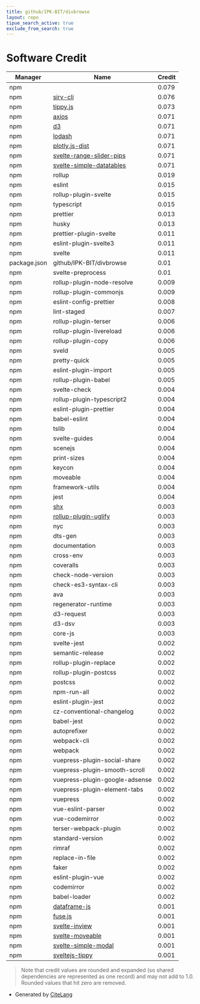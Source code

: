 ```yaml
---
title: github/IPK-BIT/divbrowse
layout: repo
tipue_search_active: true
exclude_from_search: true
---
```

# Software Credit

|Manager|Name|Credit|
|-------|----|------|
|npm||0.079|
|npm|[sirv-cli](https://github.com/lukeed/sirv#readme)|0.076|
|npm|[tippy.js](https://atomiks.github.io/tippyjs/)|0.073|
|npm|[axios](https://axios-http.com)|0.071|
|npm|[d3](https://d3js.org)|0.071|
|npm|[lodash](https://lodash.com/)|0.071|
|npm|[plotly.js-dist](https://github.com/plotly/plotly.js#readme)|0.071|
|npm|[svelte-range-slider-pips](https://simeydotme.github.io/svelte-range-slider-pips/)|0.071|
|npm|[svelte-simple-datatables](https://vincjo.fr/svelte-simple-datatables)|0.071|
|npm|rollup|0.019|
|npm|eslint|0.015|
|npm|rollup-plugin-svelte|0.015|
|npm|typescript|0.015|
|npm|prettier|0.013|
|npm|husky|0.013|
|npm|prettier-plugin-svelte|0.011|
|npm|eslint-plugin-svelte3|0.011|
|npm|svelte|0.011|
|package.json|github/IPK-BIT/divbrowse|0.01|
|npm|svelte-preprocess|0.01|
|npm|rollup-plugin-node-resolve|0.009|
|npm|rollup-plugin-commonjs|0.009|
|npm|eslint-config-prettier|0.008|
|npm|lint-staged|0.007|
|npm|rollup-plugin-terser|0.006|
|npm|rollup-plugin-livereload|0.006|
|npm|rollup-plugin-copy|0.006|
|npm|sveld|0.005|
|npm|pretty-quick|0.005|
|npm|eslint-plugin-import|0.005|
|npm|rollup-plugin-babel|0.005|
|npm|svelte-check|0.004|
|npm|rollup-plugin-typescript2|0.004|
|npm|eslint-plugin-prettier|0.004|
|npm|babel-eslint|0.004|
|npm|tslib|0.004|
|npm|svelte-guides|0.004|
|npm|scenejs|0.004|
|npm|print-sizes|0.004|
|npm|keycon|0.004|
|npm|moveable|0.004|
|npm|framework-utils|0.004|
|npm|jest|0.004|
|npm|[shx](https://github.com/shelljs/shx#readme)|0.003|
|npm|[rollup-plugin-uglify](https://github.com/TrySound/rollup-plugin-uglify)|0.003|
|npm|nyc|0.003|
|npm|dts-gen|0.003|
|npm|documentation|0.003|
|npm|cross-env|0.003|
|npm|coveralls|0.003|
|npm|check-node-version|0.003|
|npm|check-es3-syntax-cli|0.003|
|npm|ava|0.003|
|npm|regenerator-runtime|0.003|
|npm|d3-request|0.003|
|npm|d3-dsv|0.003|
|npm|core-js|0.003|
|npm|svelte-jest|0.002|
|npm|semantic-release|0.002|
|npm|rollup-plugin-replace|0.002|
|npm|rollup-plugin-postcss|0.002|
|npm|postcss|0.002|
|npm|npm-run-all|0.002|
|npm|eslint-plugin-jest|0.002|
|npm|cz-conventional-changelog|0.002|
|npm|babel-jest|0.002|
|npm|autoprefixer|0.002|
|npm|webpack-cli|0.002|
|npm|webpack|0.002|
|npm|vuepress-plugin-social-share|0.002|
|npm|vuepress-plugin-smooth-scroll|0.002|
|npm|vuepress-plugin-google-adsense|0.002|
|npm|vuepress-plugin-element-tabs|0.002|
|npm|vuepress|0.002|
|npm|vue-eslint-parser|0.002|
|npm|vue-codemirror|0.002|
|npm|terser-webpack-plugin|0.002|
|npm|standard-version|0.002|
|npm|rimraf|0.002|
|npm|replace-in-file|0.002|
|npm|faker|0.002|
|npm|eslint-plugin-vue|0.002|
|npm|codemirror|0.002|
|npm|babel-loader|0.002|
|npm|[dataframe-js](https://gmousse.gitbooks.io/dataframe-js/)|0.001|
|npm|[fuse.js](http://fusejs.io)|0.001|
|npm|[svelte-inview](https://github.com/maciekgrzybek/svelte-inview)|0.001|
|npm|[svelte-moveable](https://daybrush.com/moveable)|0.001|
|npm|[svelte-simple-modal](https://github.com/flekschas/svelte-simple-modal#readme)|0.001|
|npm|[sveltejs-tippy](https://github.com/mdauner/sveltejs-tippy#readme)|0.001|


> Note that credit values are rounded and expanded (so shared dependencies are represented as one record) and may not add to 1.0. Rounded values that hit zero are removed.


- Generated by [CiteLang](https://github.com/vsoch/citelang)
